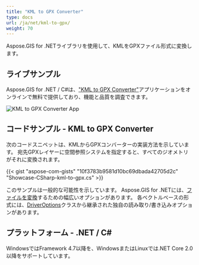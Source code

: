 ```yaml
---
title: "KML to GPX Converter"
type: docs
url: /ja/net/kml-to-gpx/
weight: 70
---
```


Aspose.GIS for .NETライブラリを使用して、KMLをGPXファイル形式に変換します。

## **ライブサンプル**

Aspose.GIS for .NET / C#は、["KML to GPX Converter"](https://products.aspose.app/gis/conversion/kml-to-gpx)アプリケーションをオンラインで無料で提供しており、機能と品質を調査できます。

![KML to GPX Converter App](conversion.png)

## **コードサンプル - KML to GPX Converter**

次のコードスニペットは、KMLからGPXコンバーターの実装方法を示しています。 宛先GPXレイヤーに空間参照システムを指定すると、すべてのジオメトリがそれに変換されます。

{{< gist "aspose-com-gists" "10f3783b9581d10bc69dbada42705d2c" "Showcase-CSharp-kml-to-gpx.cs" >}}

このサンプルは一般的な可能性を示しています。 Aspose.GIS for .NETには、[ファイルを変換](https://docs.aspose.com/gis/net/vector-layers/)するための幅広いオプションがあります。 各ベクトルベースの形式には、[DriverOptions](https://reference.aspose.com/gis/net/aspose.gis/driveroptions)クラスから継承された独自の読み取り/書き込みオプションがあります。

## **プラットフォーム - .NET / C#**

WindowsではFramework 4.7以降を、WindowsまたはLinuxでは.NET Core 2.0以降をサポートしています。
